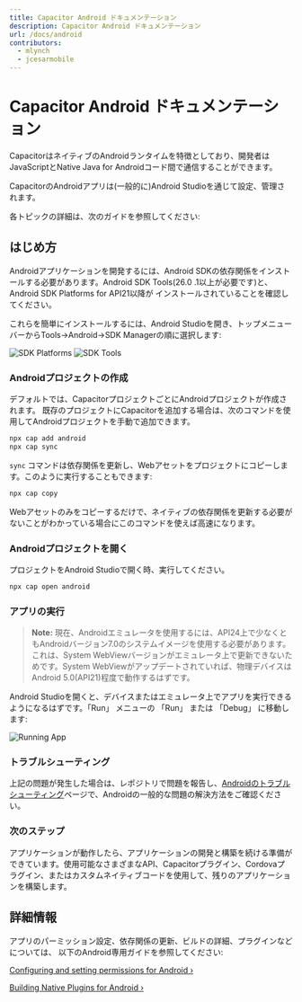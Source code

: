 ```yaml
---
title: Capacitor Android ドキュメンテーション
description: Capacitor Android ドキュメンテーション
url: /docs/android
contributors:
  - mlynch
  - jcesarmobile
---
```


# Capacitor Android ドキュメンテーション

<p class="intro">CapacitorはネイティブのAndroidランタイムを特徴としており、開発者はJavaScriptとNative Java for Androidコード間で通信することができます。</p>

<p class="intro">CapacitorのAndroidアプリは(一般的に)Android Studioを通じて設定、管理されます。</p>

<p class="intro">各トピックの詳細は、次のガイドを参照してください:</p>

## はじめ方

Androidアプリケーションを開発するには、Android SDKの依存関係をインストールする必要があります。Android SDK Tools(26.0 .1以上が必要です)と、Android SDK Platforms for API21以降が
インストールされていることを確認してください。

これらを簡単にインストールするには、Android Studioを開き、トップメニューバーからTools->Android->SDK Managerの順に選択します:

![SDK Platforms](/assets/img/docs/android/sdk-platforms.png)
![SDK Tools](/assets/img/docs/android/sdk-tools.png)

### Androidプロジェクトの作成

デフォルトでは、CapacitorプロジェクトごとにAndroidプロジェクトが作成されます。
既存のプロジェクトにCapacitorを追加する場合は、次のコマンドを使用してAndroidプロジェクトを手動で追加できます。

```bash
npx cap add android
npx cap sync
```

`sync` コマンドは依存関係を更新し、Webアセットをプロジェクトにコピーします。このように実行することもできます:

```bash
npx cap copy
```

Webアセットのみをコピーするだけで、ネイティブの依存関係を更新する必要がないことがわかっている場合にこのコマンドを使えば高速になります。

### Androidプロジェクトを開く

プロジェクトをAndroid Studioで開く時、実行してください。

```bash
npx cap open android
```

### アプリの実行
> __Note:__ 現在、Androidエミュレータを使用するには、API24上で少なくともAndroidバージョン7.0のシステムイメージを使用する必要があります。これは、System WebViewバージョンがエミュレータ上で更新できないためです。System WebViewがアップデートされていれば、物理デバイスはAndroid 5.0(API21)程度で動作するはずです。

Android Studioを開くと、デバイスまたはエミュレータ上でアプリを実行できるようになるはずです。「Run」 メニューの 「Run」 または 「Debug」 に移動します:

![Running App](/assets/img/docs/android/running.png)

### トラブルシューティング

上記の問題が発生した場合は、レポジトリで問題を報告し、[Androidのトラブルシューティング](troubleshooting/)ページで、Androidの一般的な問題の解決方法をご確認ください。

### 次のステップ

アプリケーションが動作したら、アプリケーションの開発と構築を続ける準備ができています。使用可能なさまざまなAPI、Capacitorプラグイン、Cordovaプラグイン、またはカスタムネイティブコードを使用して、残りのアプリケーションを構築します。

## 詳細情報

アプリのパーミッション設定、依存関係の更新、ビルドの詳細、プラグインなどについては、
以下のAndroid専用ガイドを参照してください:

[Configuring and setting permissions for Android &#8250;](/docs/android/configuration)

[Building Native Plugins for Android &#8250;](/docs/plugins)
